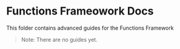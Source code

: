 # Functions Frameowork Docs

This folder contains advanced guides for the Functions Framework

> Note: There are no guides yet.
